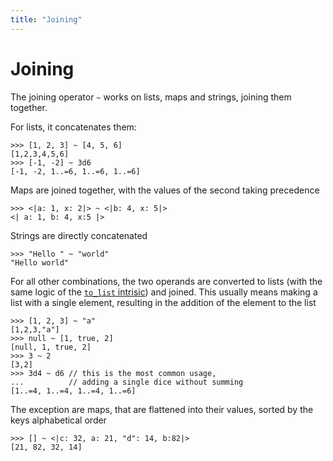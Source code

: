 ```yaml
---
title: "Joining"
---
```

# Joining

The joining operator `~` works on lists, maps and strings, joining them together.

For lists, it concatenates them:
```dices
>>> [1, 2, 3] ~ [4, 5, 6]
[1,2,3,4,5,6]
>>> [-1, -2] ~ 3d6
[-1, -2, 1..=6, 1..=6, 1..=6]
```

Maps are joined together, with the values of the second taking precedence
```dices
>>> <|a: 1, x: 2|> ~ <|b: 4, x: 5|>
<| a: 1, b: 4, x:5 |>
```

Strings are directly concatenated
```dices
>>> "Hello " ~ "world"
"Hello world"
```

For all other combinations, the two operands are converted to lists (with the same logic of the [`to_list` intrisic](man:std/conversions/to_list)) and joined.
This usually means making a list with a single element, resulting in the addition of the element to the list
```dices
>>> [1, 2, 3] ~ "a"
[1,2,3,"a"]
>>> null ~ [1, true, 2]
[null, 1, true, 2]
>>> 3 ~ 2
[3,2]
>>> 3d4 ~ d6 // this is the most common usage, 
...          // adding a single dice without summing
[1..=4, 1..=4, 1..=4, 1..=6]
```

The exception are maps, that are flattened into their values, sorted by the keys alphabetical order
```dices
>>> [] ~ <|c: 32, a: 21, "d": 14, b:82|>
[21, 82, 32, 14]
```